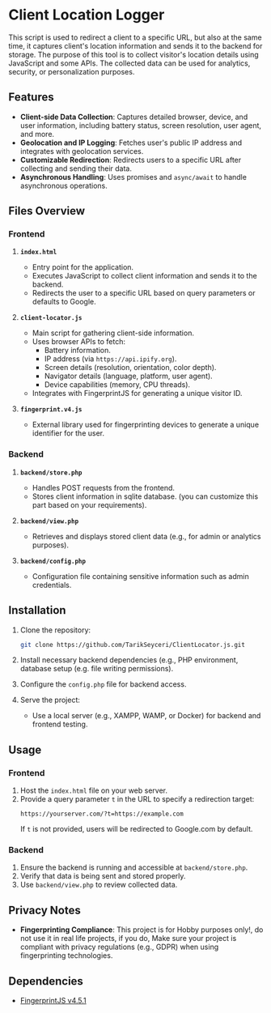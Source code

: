 # Client Location Logger

This script is used to redirect a client to a specific URL, but also at the same time, it captures client's location information and sends it to the backend for storage. The purpose of this tool is to collect visitor's location details using JavaScript and some APIs. The collected data can be used for analytics, security, or personalization purposes.

## Features

- **Client-side Data Collection**: Captures detailed browser, device, and user information, including battery status, screen resolution, user agent, and more.
- **Geolocation and IP Logging**: Fetches user's public IP address and integrates with geolocation services.
- **Customizable Redirection**: Redirects users to a specific URL after collecting and sending their data.
- **Asynchronous Handling**: Uses promises and `async/await` to handle asynchronous operations.

## Files Overview

### Frontend

1. **`index.html`**
   - Entry point for the application.
   - Executes JavaScript to collect client information and sends it to the backend.
   - Redirects the user to a specific URL based on query parameters or defaults to Google.

2. **`client-locator.js`**
   - Main script for gathering client-side information.
   - Uses browser APIs to fetch:
     - Battery information.
     - IP address (via `https://api.ipify.org`).
     - Screen details (resolution, orientation, color depth).
     - Navigator details (language, platform, user agent).
     - Device capabilities (memory, CPU threads).
   - Integrates with FingerprintJS for generating a unique visitor ID.

3. **`fingerprint.v4.js`**
   - External library used for fingerprinting devices to generate a unique identifier for the user.

### Backend

1. **`backend/store.php`**
   - Handles POST requests from the frontend.
   - Stores client information in sqlite database. (you can customize this part based on your requirements).

2. **`backend/view.php`**
   - Retrieves and displays stored client data (e.g., for admin or analytics purposes).

3. **`backend/config.php`**
   - Configuration file containing sensitive information such as admin credentials.

## Installation

1. Clone the repository:
   ```bash
   git clone https://github.com/TarikSeyceri/ClientLocator.js.git
   ```

2. Install necessary backend dependencies (e.g., PHP environment, database setup (e.g. file writing permissions).

3. Configure the `config.php` file for backend access.

4. Serve the project:
   - Use a local server (e.g., XAMPP, WAMP, or Docker) for backend and frontend testing.

## Usage

### Frontend

1. Host the `index.html` file on your web server.
2. Provide a query parameter `t` in the URL to specify a redirection target:
   ```
   https://yourserver.com/?t=https://example.com
   ```
   If `t` is not provided, users will be redirected to Google.com by default.

### Backend

1. Ensure the backend is running and accessible at `backend/store.php`.
2. Verify that data is being sent and stored properly.
3. Use `backend/view.php` to review collected data.

## Privacy Notes

- **Fingerprinting Compliance**: This project is for Hobby purposes only!, do not use it in real life projects, if you do, Make sure your project is compliant with privacy regulations (e.g., GDPR) when using fingerprinting technologies.

## Dependencies

- [FingerprintJS v4.5.1](https://fingerprint.com/)
